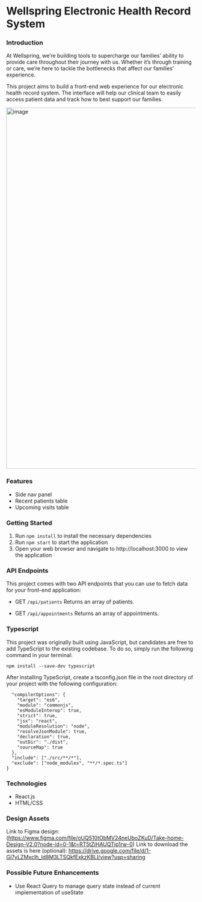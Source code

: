 # Wellspring Electronic Health Record System

### Introduction

At Wellspring, we’re building tools to supercharge our families’ ability to provide care throughout their journey with us. Whether it’s through training or care, we’re here to tackle the bottlenecks that affect our families’ experience.

This project aims to build a front-end web experience for our electronic health record system. The interface will help our clinical team to easily access patient data and track how to best support our families.

<img width="960" alt="image" src="https://user-images.githubusercontent.com/24286181/233230581-738175b3-b2aa-4cfe-ad46-f942a743b461.png">

### Features

- Side nav panel
- Recent patients table
- Upcoming visits table

### Getting Started

1. Run `npm install` to install the necessary dependencies
2. Run `npm start` to start the application
3. Open your web browser and navigate to http://localhost:3000 to view the application

### API Endpoints

This project comes with two API endpoints that you can use to fetch data for your front-end application:

- GET `/api/patients`
  Returns an array of patients.

- GET `/api/appointments`
  Returns an array of appointments.

### Typescript

This project was originally built using JavaScript, but candidates are free to add TypeScript to the existing codebase. To do so, simply run the following command in your terminal:

`npm install --save-dev typescript`

After installing TypeScript, create a tsconfig.json file in the root directory of your project with the following configuration:

```json{
  "compilerOptions": {
    "target": "es6",
    "module": "commonjs",
    "esModuleInterop": true,
    "strict": true,
    "jsx": "react",
    "moduleResolution": "node",
    "resolveJsonModule": true,
    "declaration": true,
    "outDir": "./dist",
    "sourceMap": true
  },
  "include": ["./src/**/*"],
  "exclude": ["node_modules", "**/*.spec.ts"]
}
```

### Technologies

- React.js
- HTML/CSS

### Design Assets

Link to Figma design: (https://www.figma.com/file/oUQ510tObMV24neUboZKuD/Take-home-Design-V2.0?node-id=0-1&t=RT5tZiHAUQTip1rw-0)
Link to download the assets is here (optional): https://drive.google.com/file/d/1-Gi7yLZMxclh_ld8M3LTSQkfExkzKBLl/view?usp=sharing

### Possible Future Enhancements

- Use React Query to manage query state instead of current implementation of useState
